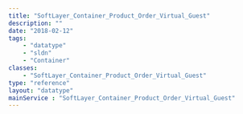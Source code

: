 ```yaml
---
title: "SoftLayer_Container_Product_Order_Virtual_Guest"
description: ""
date: "2018-02-12"
tags:
    - "datatype"
    - "sldn"
    - "Container"
classes:
    - "SoftLayer_Container_Product_Order_Virtual_Guest"
type: "reference"
layout: "datatype"
mainService : "SoftLayer_Container_Product_Order_Virtual_Guest"
---
```

